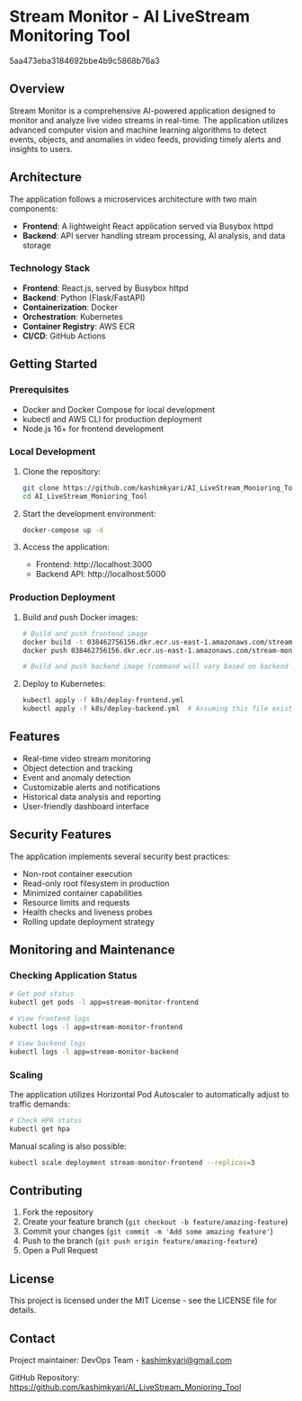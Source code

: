 # Stream Monitor - AI LiveStream Monitoring Tool

5aa473eba3184692bbe4b9c5868b76a3

## Overview

Stream Monitor is a comprehensive AI-powered application designed to monitor and analyze live video streams in real-time. The application utilizes advanced computer vision and machine learning algorithms to detect events, objects, and anomalies in video feeds, providing timely alerts and insights to users.

## Architecture

The application follows a microservices architecture with two main components:

- **Frontend**: A lightweight React application served via Busybox httpd
- **Backend**: API server handling stream processing, AI analysis, and data storage

### Technology Stack

- **Frontend**: React.js, served by Busybox httpd
- **Backend**: Python (Flask/FastAPI)
- **Containerization**: Docker
- **Orchestration**: Kubernetes
- **Container Registry**: AWS ECR
- **CI/CD**: GitHub Actions

## Getting Started

### Prerequisites

- Docker and Docker Compose for local development
- kubectl and AWS CLI for production deployment
- Node.js 16+ for frontend development

### Local Development

1. Clone the repository:
   ```bash
   git clone https://github.com/kashimkyari/AI_LiveStream_Monioring_Tool.git
   cd AI_LiveStream_Monioring_Tool
   ```

2. Start the development environment:
   ```bash
   docker-compose up -d
   ```

3. Access the application:
   - Frontend: http://localhost:3000
   - Backend API: http://localhost:5000

### Production Deployment

1. Build and push Docker images:
   ```bash
   # Build and push frontend image
   docker build -t 038462756156.dkr.ecr.us-east-1.amazonaws.com/stream-monitor-frontend:latest -f frontend/Dockerfile frontend/
   docker push 038462756156.dkr.ecr.us-east-1.amazonaws.com/stream-monitor-frontend:latest
   
   # Build and push backend image (command will vary based on backend Dockerfile location)
   ```

2. Deploy to Kubernetes:
   ```bash
   kubectl apply -f k8s/deploy-frontend.yml
   kubectl apply -f k8s/deploy-backend.yml  # Assuming this file exists
   ```

## Features

- Real-time video stream monitoring
- Object detection and tracking
- Event and anomaly detection
- Customizable alerts and notifications
- Historical data analysis and reporting
- User-friendly dashboard interface

## Security Features

The application implements several security best practices:

- Non-root container execution
- Read-only root filesystem in production
- Minimized container capabilities
- Resource limits and requests
- Health checks and liveness probes
- Rolling update deployment strategy

## Monitoring and Maintenance

### Checking Application Status

```bash
# Get pod status
kubectl get pods -l app=stream-monitor-frontend

# View frontend logs
kubectl logs -l app=stream-monitor-frontend

# View backend logs
kubectl logs -l app=stream-monitor-backend
```

### Scaling

The application utilizes Horizontal Pod Autoscaler to automatically adjust to traffic demands:

```bash
# Check HPA status
kubectl get hpa
```

Manual scaling is also possible:

```bash
kubectl scale deployment stream-monitor-frontend --replicas=3
```

## Contributing

1. Fork the repository
2. Create your feature branch (`git checkout -b feature/amazing-feature`)
3. Commit your changes (`git commit -m 'Add some amazing feature'`)
4. Push to the branch (`git push origin feature/amazing-feature`)
5. Open a Pull Request

## License

This project is licensed under the MIT License - see the LICENSE file for details.

## Contact

Project maintainer: DevOps Team - kashimkyari@gmail.com

GitHub Repository: https://github.com/kashimkyari/AI_LiveStream_Monioring_Tool